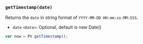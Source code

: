 ### ``getTimestamp(date)``
Returns the ``date`` in string format of ``YYYY-MM-DD HH:mm:ss:MM:SSS``.

- `date` `<Date>`: Optional, default is new Date()

```js
var now = PV.getTimestamp();
```